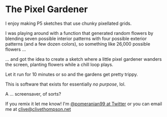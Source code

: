 The Pixel Gardener
==================

I enjoy making P5 sketches that use chunky pixellated grids.

I was playing around with a function that generated random flowers by blending seven possible interior patterns with four possible exterior patterns (and a few dozen colors), so something like 26,000 possible flowers ...

... and got the idea to create a sketch where a little pixel gardener wanders the screen, planting flowers while a chill loop plays.

Let it run for 10 minutes or so and the gardens get pretty trippy.

This is software that exists for essentially _no purpose_, lol. 

A ... screensaver, of sorts?

If you remix it let me know! I'm [@pomeranian99 at Twitter](https://twitter.com/pomeranian99) or you can email me at clive@clivethompson.net
